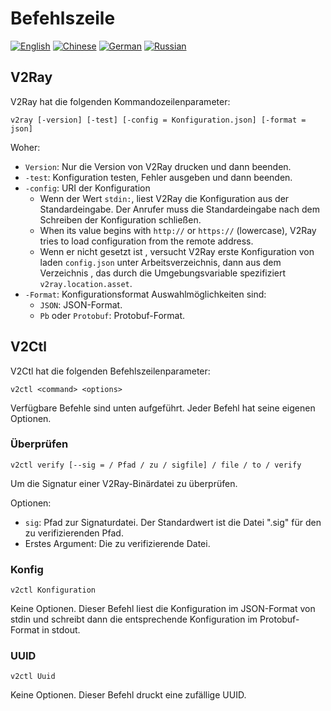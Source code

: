 # Befehlszeile

[![English](../resources/english.svg)](https://www.v2ray.com/en/welcome/command.html) [![Chinese](../resources/chinese.svg)](https://www.v2ray.com/chapter_00/command.html) [![German](../resources/german.svg)](https://www.v2ray.com/de/welcome/command.html) [![Russian](../resources/russian.svg)](https://www.v2ray.com/ru/welcome/command.html)

## V2Ray

V2Ray hat die folgenden Kommandozeilenparameter:

```shell
v2ray [-version] [-test] [-config = Konfiguration.json] [-format = json]
```

Woher:

* `Version`: Nur die Version von V2Ray drucken und dann beenden.
* `-test`: Konfiguration testen, Fehler ausgeben und dann beenden.
* `-config`: URI der Konfiguration 
  * Wenn der Wert `stdin:`, liest V2Ray die Konfiguration aus der Standardeingabe. Der Anrufer muss die Standardeingabe nach dem Schreiben der Konfiguration schließen.
  * When its value begins with `http://` or `https://` (lowercase), V2Ray tries to load configuration from the remote address.
  * Wenn er nicht gesetzt ist , versucht V2Ray erste Konfiguration von laden `config.json` unter Arbeitsverzeichnis, dann aus dem Verzeichnis , das durch die Umgebungsvariable spezifiziert `v2ray.location.asset`.
* `-Format`: Konfigurationsformat Auswahlmöglichkeiten sind: 
  * `JSON`: JSON-Format.
  * `Pb` oder `Protobuf`: Protobuf-Format.

## V2Ctl

V2Ctl hat die folgenden Befehlszeilenparameter:

```shell
v2ctl <command> <options>
```

Verfügbare Befehle sind unten aufgeführt. Jeder Befehl hat seine eigenen Optionen.

### Überprüfen

`v2ctl verify [--sig = / Pfad / zu / sigfile] / file / to / verify`

Um die Signatur einer V2Ray-Binärdatei zu überprüfen.

Optionen:

* `sig`: Pfad zur Signaturdatei. Der Standardwert ist die Datei ".sig" für den zu verifizierenden Pfad.
* Erstes Argument: Die zu verifizierende Datei.

### Konfig

`v2ctl Konfiguration`

Keine Optionen. Dieser Befehl liest die Konfiguration im JSON-Format von stdin und schreibt dann die entsprechende Konfiguration im Protobuf-Format in stdout.

### UUID

`v2ctl Uuid`

Keine Optionen. Dieser Befehl druckt eine zufällige UUID.
